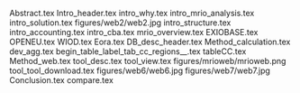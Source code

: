 Abstract.tex
Intro_header.tex
intro_why.tex
intro_mrio_analysis.tex
intro_solution.tex
figures/web2/web2.jpg
intro_structure.tex
intro_accounting.tex
intro_cba.tex
mrio_overview.tex
EXIOBASE.tex
OPENEU.tex
WIOD.tex
Eora.tex
DB_desc_header.tex
Method_calculation.tex
dev_agg.tex
begin_table_label_tab_cc_regions__.tex
tableCC.tex
Method_web.tex
tool_desc.tex
tool_view.tex
figures/mrioweb/mrioweb.png
tool_tool_download.tex
figures/web6/web6.jpg
figures/web7/web7.jpg
Conclusion.tex
compare.tex
